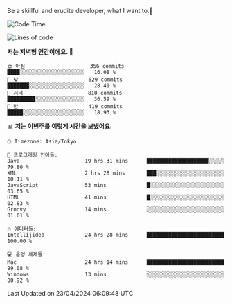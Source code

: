 Be a skillful and erudite developer, what I want to.👶

<!--START_SECTION:waka-->
![Code Time](http://img.shields.io/badge/Code%20Time-722%20hrs%2038%20mins-blue)

![Lines of code](https://img.shields.io/badge/%EC%A0%80%EB%8A%94%20%EC%97%AC%ED%83%9C%EA%B9%8C%EC%A7%80%20-1.6%20million%20%EC%A4%84%EC%9D%98%20%EC%BD%94%EB%93%9C%EB%A5%BC%20%EC%9E%91%EC%84%B1%ED%96%88%EC%96%B4%EC%9A%94.-blue)

**저는 저녁형 인간이에요. 🦉** 

```text
🌞 아침                     356 commits         ████░░░░░░░░░░░░░░░░░░░░░   16.08 % 
🌆 낮　                     629 commits         ███████░░░░░░░░░░░░░░░░░░   28.41 % 
🌃 저녁                     810 commits         █████████░░░░░░░░░░░░░░░░   36.59 % 
🌙 밤　                     419 commits         █████░░░░░░░░░░░░░░░░░░░░   18.93 % 
```


📊 **저는 이번주를 이렇게 시간을 보냈어요.** 

```text
🕑︎ Timezone: Asia/Tokyo

💬 프로그래밍 언어들: 
Java                     19 hrs 31 mins      ████████████████████░░░░░   79.80 % 
XML                      2 hrs 28 mins       ███░░░░░░░░░░░░░░░░░░░░░░   10.11 % 
JavaScript               53 mins             █░░░░░░░░░░░░░░░░░░░░░░░░   03.65 % 
HTML                     41 mins             █░░░░░░░░░░░░░░░░░░░░░░░░   02.83 % 
Groovy                   14 mins             ░░░░░░░░░░░░░░░░░░░░░░░░░   01.01 % 

🔥 에디터들: 
Intellijidea             24 hrs 28 mins      █████████████████████████   100.00 % 

💻 운영 체제들: 
Mac                      24 hrs 14 mins      █████████████████████████   99.08 % 
Windows                  13 mins             ░░░░░░░░░░░░░░░░░░░░░░░░░   00.92 % 
```


 Last Updated on 23/04/2024 06:09:48 UTC
<!--END_SECTION:waka-->
